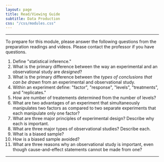 ```yaml
---
layout: page
title: Read/Viewing Guide
subtitle: Data Production
css: "/css/modules.css"
---
```


----

<div class="alert alert-warning">
To prepare for this module, please answer the following questions from the preparation readings and videos. Please contact the professor if you have questions.
</div>

1. Define "statistical inference."
1. What is the primary difference between the way an experimental and an observational study are *designed*?
1. What is the primary difference between the *types of conclusions that can be drawn* from an experimental and observational study.
1. Within an experiment define: "factor", "response", "levels", "treatments", and "replicates."
1. How are number of treatements determined from the number of levels?
1. What are two advantages of an experiment that simultaneously manipulates two factors as compared to two separate experiments that each manipulate only one factor?
1. What are three major principles of experimental design? Describe why each is important.
1. What are three major types of observational studies? Describe each.
1. What is a biased sample?
1. How is a biased sample avoided?
1. What are three reasons why an observational study is important, even though cause-and-effect statements cannot be made from one?



----
